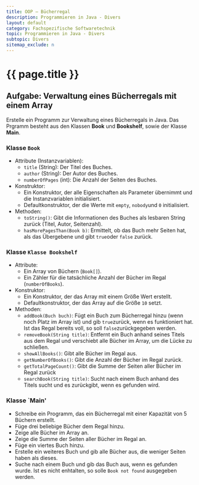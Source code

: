 ```yaml
---
title: OOP – Bücherregal
description: Programmieren in Java - Divers
layout: default
category: Fachspezifische Softwaretechnik
topic: Programmieren in Java - Divers
subtopic: Divers
sitemap_exclude: n
---
```


# {{ page.title }}
## Aufgabe: Verwaltung eines Bücherregals mit einem Array

Erstelle ein Programm zur Verwaltung eines Bücherregals in Java. Das Prgramm besteht aus den Klassen **Book** und **Bookshelf**, sowie der Klasse **Main**.


### Klasse `Book`

- Attribute (Instanzvariablen):
    - `title` (String): Der Titel des Buches.
    - `author` (String): Der Autor des Buches.
    - `numberOfPages` (int): Die Anzahl der Seiten des Buches.
- Konstruktor:
    - Ein Konstruktor, der alle Eigenschaften als Parameter übernimmt und die Instanzvariablen initialisiert.
    - Defaultkonstruktor, der die Werte mit `empty`, `nobody`und `0` initialisiert.
- Methoden:
    - `toString()`: Gibt die Informationen des Buches als lesbaren String zurück (Titel, Autor, Seitenzahl).
    - `hasMorePagesThan(Book b)`: Ermittelt, ob das Buch mehr Seiten hat, als das Übergebene und gibt `true`oder `false` zurück.

### Klasse `Klasse Bookshelf`

- Attribute:
    - Ein Array von Büchern (`Book[]`).
    - Ein Zähler für die tatsächliche Anzahl der Bücher im Regal (`numberOfBooks`).
- Konstruktor:
    - Ein Konstruktor, der das Array mit einem Größe Wert erstellt.
    - Defaultkonstruktor, der das Array auf die Größe `10` setzt.
- Methoden:
    - `addBook(Buch buch)`: Fügt ein Buch zum Bücherregal hinzu (wenn noch Platz im Array ist) und gib `true`zurück, wenn es funktioniert hat. Ist das Regal bereits voll, so soll `false`zurückgegeben werden.
    - `removeBook(String title)`: Entfernt ein Buch anhand seines Titels aus dem Regal und verschiebt alle Bücher im Array, um die Lücke zu schließen.
    - `showAllBooks()`: Gibt alle Bücher im Regal aus.
    - `getNumberOfBooks()`: Gibt die Anzahl der Bücher im Regal zurück.
    - `getTotalPageCount()`: Gibt die Summe der Seiten aller Bücher im Regal zurück
    - `searchBook(String title)`: Sucht nach einem Buch anhand des Titels sucht und es zurückgibt, wenn es gefunden wird.

### Klasse `Main'

- Schreibe ein Programm, das ein Bücherregal mit einer Kapazität von 5 Büchern erstellt.
- Füge drei beliebige Bücher dem Regal hinzu.
- Zeige alle Bücher im Array an.
- Zeige die Summe der Seiten aller Bücher im Regal an.
- Füge ein viertes Buch hinzu.
- Erstelle ein weiteres Buch und gib alle Bücher aus, die weniger Seiten haben als dieses.
- Suche nach einem Buch und gib das Buch aus, wenn es gefunden wurde. Ist es nicht enhtalten, so solle `Book not found` ausgegeben werden.
